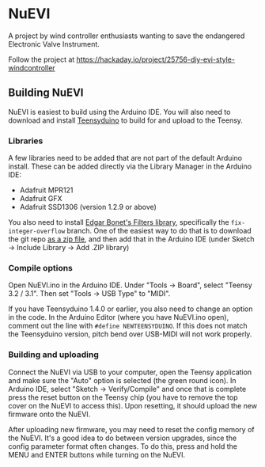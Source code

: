 # NuEVI
A project by wind controller enthusiasts wanting to save the endangered Electronic Valve Instrument.

Follow the project at https://hackaday.io/project/25756-diy-evi-style-windcontroller


## Building NuEVI

NuEVI is easiest to build using the Arduino IDE. You will also need to download and install
[Teensyduino](https://www.pjrc.com/teensy/td_download.html) to build for and upload to the Teensy.

### Libraries

A few libraries need to be added that are not part of the default Arduino install. These can be
added directly via the Library Manager in the Arduino IDE:
* Adafruit MPR121
* Adafruit GFX
* Adafruit SSD1306 (version 1.2.9 or above)

You also need to install [Edgar Bonet's Filters library](https://github.com/edgar-bonet/Filters),
specifically the `fix-integer-overflow` branch. One of the easiest way to do that is to download the
git repo [as a zip file](https://github.com/edgar-bonet/Filters/archive/fix-integer-overflow.zip),
and then add that in the Arduino IDE (under Sketch -> Include Library -> Add .ZIP library)


### Compile options

Open NuEVI.ino in the Arduino IDE. Under "Tools -> Board", select "Teensy 3.2 / 3.1". Then set
"Tools -> USB Type" to "MIDI".

If you have Teensyduino 1.4.0 or earlier, you also need to change an option in the code. In the
Arduino Editor (where you have NuEVI.ino open), comment out the line with `#define NEWTEENSYDUINO`. If
this does not match the Teensyduino version, pitch bend over USB-MIDI will not work properly.

### Building and uploading

Connect the NuEVI via USB to your computer, open the Teensy application and make sure the "Auto"
option is selected (the green round icon). In Arduino IDE, select "Sketch -> Verify/Compile" and
once that is complete press the reset button on the Teensy chip (you have to remove the top cover
on the NuEVI to access this). Upon resetting, it should upload the new firmware onto the NuEVI.

After uploading new firmware, you may need to reset the config memory of the NuEVI. It's a good idea
to do between version upgrades, since the config parameter format often changes. To do this, press
and hold the MENU and ENTER buttons while turning on the NuEVI.
